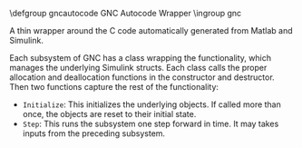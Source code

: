 \defgroup gncautocode GNC Autocode Wrapper
\ingroup gnc

A thin wrapper around the C code automatically generated from Matlab and Simulink.

Each subsystem of GNC has a class wrapping the functionality, which manages
the underlying Simulink structs. Each class calls the proper allocation and
deallocation functions in the constructor and destructor. Then two functions
capture the rest of the functionality:

* `Initialize`: This initializes the underlying objects. If called more than once,
the objects are reset to their initial state.
* `Step`: This runs the subsystem one step forward in time. It may takes
inputs from the preceding subsystem.


